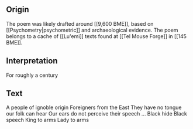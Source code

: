 ## Origin

The poem was likely drafted around [[9,600 BME]], based on [[Psychometry|psychometric]] and archaeological evidence. The poem belongs to a cache of [[Lu'emi]] texts found at [[Tel Mouse Forge]] in [[145 BME]].

## Interpretation

For roughly a century

## Text

A people of ignoble origin
Foreigners from the East
They have no tongue our folk can hear
Our ears do not perceive their speech
...
Black hide
Black speech
King to arms
Lady to arms

